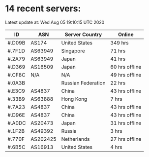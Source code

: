 # 14 recent servers:

Latest update at: Wed Aug 05 19:10:15 UTC 2020

| ID | ASN | Server Country | Online |
| -- | --- | -------------- | ------ |
| #.D09B | AS174 | United States | 349 hrs |
| #.7F1D | AS63949 | Singapore | 71 hrs |
| #.2A79 | AS63949 | Japan | 41 hrs |
| #.D369 | AS16509 | Japan | 60 hrs offline |
| #.CF8C | N/A | N/A | 49 hrs offline |
| #.0A3B |  | Russian Federation | 22 hrs |
| #.E3C9 | AS4837 | China | 43 hrs offline |
| #.33B9 | AS63888 | Hong Kong | 7 hrs |
| #.7A23 | AS4837 | China | 43 hrs offline |
| #.D96E | AS4837 | China | 43 hrs offline |
| #.A0DC | AS20473 | Japan | 31 hrs offline |
| #.1F2B | AS49392 | Russia | 3 hrs |
| #.770F | AS202425 | Netherlands | 27 hrs offline |
| #.6B5C | AS16913 | United States | 4 hrs |

